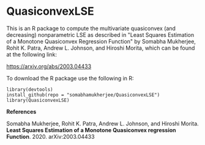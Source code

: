 # QuasiconvexLSE
This is an R package to compute the multivariate quasiconvex (and decreasing) nonparametric LSE as described in "Least Squares Estimation of a Monotone Quasiconvex Regression Function" by Somabha Mukherjee, Rohit K. Patra, Andrew L. Johnson, and Hiroshi Morita, which can be found at the following link:

https://arxiv.org/abs/2003.04433

To download the R package use the following in R:


```
library(devtools)
install_github(repo = "somabhamukherjee/QuasiconvexLSE")
library(QuasiconvexLSE)
```

**References**

Somabha Mukherjee, Rohit K. Patra, Andrew L. Johnson, and Hiroshi Morita. **Least Squares Estimation of a Monotone Quasiconvex regression Function**. 2020. arXiv:2003.04433


